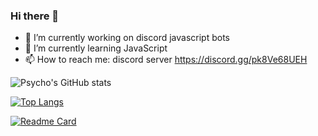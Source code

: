 ### Hi there 👋

- 🔭 I’m currently working on discord javascript bots
- 🌱 I’m currently learning JavaScript
- 📫 How to reach me: discord server https://discord.gg/pk8Ve68UEH

![Psycho's GitHub stats](https://github-readme-stats.vercel.app/api?username=psycho006develop&show_icons=true&theme=blue-green)

[![Top Langs](https://github-readme-stats.vercel.app/api/top-langs/?username=psycho006develop)]([https://github.com/Psycho006Develop/lesterbot])

[![Readme Card](https://github-readme-stats.vercel.app/api/pin/?username=psycho006develop&lesterbot)]([https://github.com/Psycho006Develop/lesterbot])
